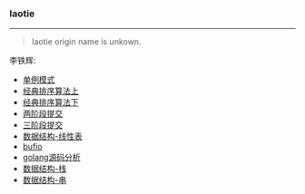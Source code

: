 ### laotie
---
> laotie origin name is unkown.

李铁辉:
- [单例模式](单例模式.md)
- [经典排序算法上](经典排序算法上.md)
- [经典排序算法下](经典排序算法下.md)
- [两阶段提交](两阶段提交.md)
- [三阶段提交](三阶段提交.md)
- [数据结构-线性表](线性表.md)
- [bufio](bufio.md)
- [golang源码分析](golang源码分析.md)
- [数据结构-栈](栈.md)
- [数据结构-串](串.md)